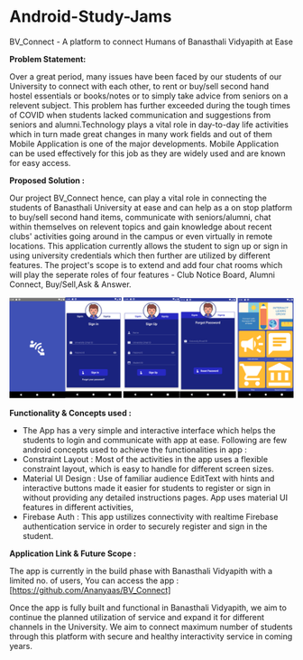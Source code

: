 # Android-Study-Jams

BV_Connect - A platform to connect Humans of Banasthali Vidyapith at Ease

<b> Problem Statement: </b>

Over a great period, many issues have been faced by our students of our University to connect with each other, to rent or buy/sell second hand hostel essentials or books/notes or to simply take advice from seniors on a relevent subject. 
This problem has further exceeded during the tough times of COVID when students lacked communication and suggestions from seniors and alumni.Technology plays a vital role in day-to-day life activities which in turn made great changes in many work fields 
and out of them Mobile Application is one of the major developments. Mobile Application can be used effectively for this job as they are widely used and are known for easy access.

<b> Proposed Solution : </b>

Our project BV_Connect hence, can play a vital role in connecting the students of Banasthali University at ease and can help as a on stop platform to buy/sell second hand items, communicate with seniors/alumni, chat within themselves on relevent topics and gain 
knowledge about recent clubs' activities going around in the campus or even virtually in remote locations. This application currently allows the student to sign up or sign in using university credentials which then further are utilized by different features.  The 
project's scope is to extend and add four chat rooms which will play the seperate roles of four features - Club Notice Board, Alumni Connect, Buy/Sell,Ask & Answer.

<img width="559" alt="sampleimages" src="https://github.com/Ananyaas/BV_Connect/blob/master/Screenshot%20(373).png">
    	  	
<b> Functionality & Concepts used : </b>

- The App has a very simple and interactive interface which helps the students to login and communicate with app at ease. Following are few android concepts used to achieve the functionalities in app : 
- Constraint Layout : Most of the activities in the app uses a flexible constraint layout, which is easy to handle for different screen sizes.
- Material UI Design : Use of familiar audience EditText with hints and interactive buttons made it easier for students to register or sign in without providing any detailed instructions pages. App uses material UI features in different activities,
- Firebase Auth : This app ustilizes connectivity with realtime Firebase authentication service in order to securely register and sign in the student.

<b> Application Link & Future Scope : </b>

The app is currently in the build phase with Banasthali Vidyapith with a limited no. of users, You can access the app : [https://github.com/Ananyaas/BV_Connect]

Once the app is fully built and functional in Banasthali Vidyapith, we aim to continue the planned utilization of service and expand it for different channels in the University. We aim to connect maximum number of students through this platform with secure and healthy interactivity service in coming years.

